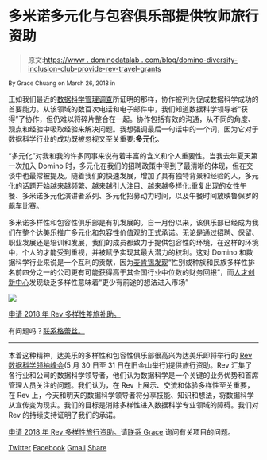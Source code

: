 # 多米诺多元化与包容俱乐部提供牧师旅行资助

> 原文:[https://www . dominodatalab . com/blog/domino-diversity-inclusion-club-provide-rev-travel-grants](https://www.dominodatalab.com/blog/domino-diversity-inclusion-club-providing-rev-travel-grants)

<small class="t-small">By Grace Chuang on March 26, 2018 in</small>

正如我们最近的[数据科学管理调查](https://www.dominodatalab.com/news/survey-finds-barriers-prevent-organizations-realizing-data-science-return-investment/)所证明的那样，协作被列为促成数据科学成功的首要能力。从该领域的数百次电话和电子邮件中，我们知道数据科学领导者“获得”了协作，但仍难以将碎片整合在一起。协作包括有效的沟通，从不同的角度、观点和经验中吸取经验来解决问题。我想强调最后一句话中的一个词，因为它对于数据科学行业的成功既被忽视又至关重要:**多元化**。

“多元化”对我和我的许多同事来说有着丰富的含义和个人重要性。当我去年夏天第一次加入 Domino 时，多元化在我们的招聘政策中得到了最清晰的体现，但在交谈中也最常被提及。随着我们的快速发展，增加了具有独特背景和经验的人，多元化的话题开始越来越频繁、越来越引人注目、越来越多样化:重复出现的女性午餐、多米诺多元化演讲者系列、多元化招募动力时间，以及午餐时间放映鲁保罗的飙车比赛。

多米诺多样性和包容性俱乐部是有机发展的。自一月份以来，该俱乐部已经成为我们在整个达美乐推广多元化和包容性价值观的正式承诺。无论是通过招聘、保留、职业发展还是培训和发展，我们的成员都致力于提供包容性的环境，在这样的环境中，个人的才能受到重视，并被赋予实现其最大潜力的权利。这对 Domino 和数据科学行业来说是一个互利的贡献，因为[麦肯锡发现](https://www.mckinsey.com/capabilities/people-and-organizational-performance/our-insights/why-diversity-matters)“性别或种族和民族多样性排名前四分之一的公司更有可能获得高于其全国行业中位数的财务回报”，而[人才创新中心](https://books.google.com/books/about/Innovation_Diversity_and_Market_Growth.html?id=YUb0ngEACAAJ)发现缺乏多样性意味着“更少有前途的想法进入市场”

![](../Images/b83ac5e358ddcdf13322c46317885372.png)

[申请 2018 年 Rev 多样性差旅补助。](https://dominodatalab-training.typeform.com/to/eAQshP)

有问题吗？[联系格蕾丝。](mailto:grace.chuang@dominodatalab.com)

* * *

本着这种精神，达美乐的多样性和包容性俱乐部很高兴为达美乐即将举行的 [Rev 数据科学领袖峰会](https://rev.dominodatalab.com)(5 月 30 日至 31 日在旧金山举行)提供旅行资助。Rev 汇集了各行业和公司的数据科学领导者，他们认为数据科学是一个关键的业务优势和首席管理人员关注的问题。我们认为，在 Rev 上展示、交流和体验多样性至关重要，在 Rev 上，今天和明天的数据科学领导者将分享技能、知识和想法，将数据科学从宣传变为现实。我们的目标是消除多样性进入数据科学专业领域的障碍。我们对 Rev 的持续支持证明了我们的承诺。

[申请 2018 年 Rev 多样性旅行资助。](https://dominodatalab-training.typeform.com/to/eAQshP)请[联系 Grace](mailto:grace.chuang@dominodatalab.com) 询问有关项目的问题。

[Twitter](/#twitter) [Facebook](/#facebook) [Gmail](/#google_gmail) [Share](https://www.addtoany.com/share#url=https%3A%2F%2Fwww.dominodatalab.com%2Fblog%2Fdomino-diversity-inclusion-club-providing-rev-travel-grants%2F&title=Domino%20Diversity%20%26%20Inclusion%20Club%20Providing%20Rev%20Travel%20Grants)